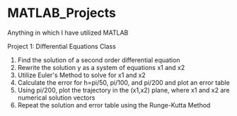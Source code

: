 # MATLAB_Projects
Anything in which I have utilized MATLAB

Project 1: Differential Equations Class 
1. Find the solution of a second order differential equation
2. Rewrite the solution y as a system of equations x1 and x2
3. Utilize Euler's Method to solve for x1 and x2
4. Calculate the error for h=pi/50, pi/100, and pi/200 and plot an error table
5. Using pi/200, plot the trajectory in the (x1,x2) plane, where x1 and x2 are numerical solution vectors
6. Repeat the solution and error table using the Runge-Kutta Method
